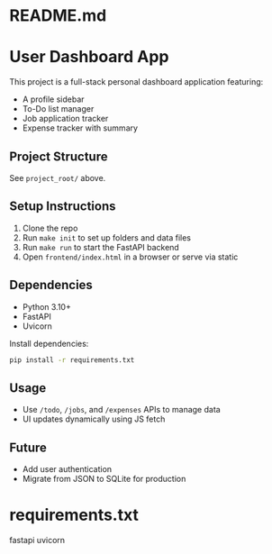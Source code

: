# README.md
# User Dashboard App

This project is a full-stack personal dashboard application featuring:
- A profile sidebar
- To-Do list manager
- Job application tracker
- Expense tracker with summary

## Project Structure
See `project_root/` above.

## Setup Instructions
1. Clone the repo
2. Run `make init` to set up folders and data files
3. Run `make run` to start the FastAPI backend
4. Open `frontend/index.html` in a browser or serve via static

## Dependencies
- Python 3.10+
- FastAPI
- Uvicorn

Install dependencies:
```bash
pip install -r requirements.txt
```

## Usage
- Use `/todo`, `/jobs`, and `/expenses` APIs to manage data
- UI updates dynamically using JS fetch

## Future
- Add user authentication
- Migrate from JSON to SQLite for production

# requirements.txt
fastapi
uvicorn
